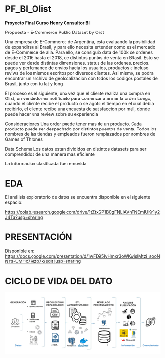 # PF_BI_Olist

**Proyecto Final Curso Henry Consultor BI**

Propuesta - E-Commerce Public Dataset by Olist

Una empresa de E-Commerce de Argentina, esta evaluando la posibilidad de expandirse al Brasil, y para ello necesita entender como es el mercado de E-Commerce de alla. Para ello, se consiguio data de 100k de ordenes desde el 2016 hasta el 2018, de distintos puntos de venta en BRasil. Esto se puede ver desde distintas dimensiones, status de las ordenes, precios, pagos y perfomance de envios hacia los usuarios, productos e incluso reviws de los mismos escritos por diversos clientes. Asi mismo, se podra encontrar un archivo de geolocalizacion con todos los codigos postales de Brasil, junto con tu lat y long

El proceso es el siguiente, una vez que el cliente realiza una compra en Olist, un vendedor es notificado para comenzar a armar la orden Luego, cuando el cliente recibe el producto o se agoto el tiempo en el cual debia recibirlo, el cliente recibe una encuesta de satisfaccion por mail, donde puede hacer una review sobre su experiencia

Consideraciones Una order puede tener mas de un producto. Cada producto puede ser despachado por distintos puestos de venta. Todos los nombres de las tiendas y empleados fueron remplazados por nombres de Games of Thrones

Data Schema Los datos estan divididos en distintos datasets para ser comprendidos de una manera mas eficiente

La informacion clasificada fue removida

# EDA

El análisis exploratorio de datos se encuentra disponible en el siguiente espacio:

https://colab.research.google.com/drive/1tZtxGP1B0gFNLiAVnFNEmIUKr1y2J4Ta?usp=sharing

# PRESENTACIÓN

Disponible en: https://docs.google.com/presentation/d/1wFD95IvHmxr3oWKwislMtzi_sooNNYs-CMHx7Rlzb7k/edit?usp=sharing

# CICLO DE VIDA DEL DATO

![Ciclo de vida del dato](https://github.com/C0A0A/PF_BI_Olist/blob/main/diagrama-flujo-datos.jpg)
